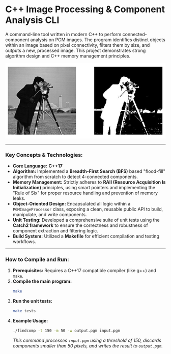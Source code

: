 # C++ Image Processing & Component Analysis CLI

A command-line tool written in modern C++ to perform connected-component analysis on PGM images. The program identifies distinct objects within an image based on pixel connectivity, filters them by size, and outputs a new, processed image. This project demonstrates strong algorithm design and C++ memory management principles.

![png of the tool running](image.png)

---

### Key Concepts & Technologies:
*   **Core Language:** **C++17**
*   **Algorithm:** Implemented a **Breadth-First Search (BFS)** based "flood-fill" algorithm from scratch to detect 4-connected components.
*   **Memory Management:** Strictly adheres to **RAII (Resource Acquisition Is Initialization)** principles, using smart pointers and implementing the "Rule of Six" for proper resource handling and prevention of memory leaks.
*   **Object-Oriented Design:** Encapsulated all logic within a `PGMImageProcessor` class, exposing a clean, reusable public API to build, manipulate, and write components.
*   **Unit Testing:** Developed a comprehensive suite of unit tests using the **Catch2 framework** to ensure the correctness and robustness of component extraction and filtering logic.
*   **Build System:** Utilized a **Makefile** for efficient compilation and testing workflows.

---

### How to Compile and Run:

1.  **Prerequisites:** Requires a C++17 compatible compiler (like g++) and `make`.
2.  **Compile the main program:**
    ```bash
    make
    ```
3.  **Run the unit tests:**
    ```bash
    make tests
    ```
4.  **Example Usage:**
    ```bash
    ./findcomp -t 150 -m 50 -w output.pgm input.pgm
    ```
    *This command processes `input.pgm` using a threshold of 150, discards components smaller than 50 pixels, and writes the result to `output.pgm`.*
